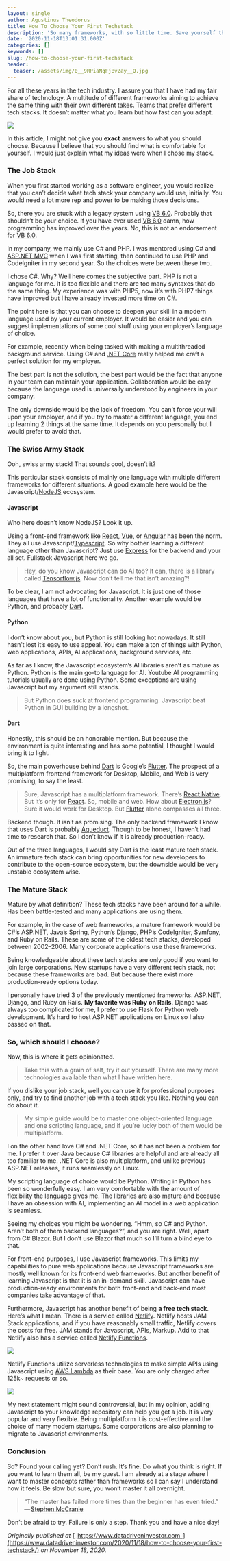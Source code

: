 ```yaml
---
layout: single
author: Agustinus Theodorus
title: How To Choose Your First Techstack
description: 'So many frameworks, with so little time. Save yourself the trouble and choose!'
date: '2020-11-18T13:01:31.000Z'
categories: []
keywords: []
slug: /how-to-choose-your-first-techstack
header:
  teaser: /assets/img/0__9RPiaNqFjBvZay__Q.jpg
---
```

For all these years in the tech industry. I assure you that I have had my fair share of technology. A multitude of different frameworks aiming to achieve the same thing with their own different takes. Teams that prefer different tech stacks. It doesn’t matter what you learn but how fast can you adapt.

![](/assets/img/0__9RPiaNqFjBvZay__Q.jpg)

In this article, I might not give you **exact** answers to what you should choose. Because I believe that you should find what is comfortable for yourself. I would just explain what my ideas were when I chose my stack.

### The Job Stack

When you first started working as a software engineer, you would realize that you can’t decide what tech stack your company would use, initially. You would need a lot more rep and power to be making those decisions.

So, there you are stuck with a legacy system using [VB 6.0](https://winworldpc.com/product/microsoft-visual-bas/60). Probably that shouldn’t be your choice. If you have ever used [VB 6.0](https://winworldpc.com/product/microsoft-visual-bas/60) damn, how programming has improved over the years. No, this is not an endorsement for [VB 6.0](https://winworldpc.com/product/microsoft-visual-bas/60).

In my company, we mainly use C# and PHP. I was mentored using C# and [ASP.NET MVC](https://dotnet.microsoft.com/apps/aspnet/mvc) when I was first starting, then continued to use PHP and CodeIgniter in my second year. So the choices were between these two.

I chose C#. Why? Well here comes the subjective part. PHP is not a language for me. It is too flexible and there are too many syntaxes that do the same thing. My experience was with PHP5, now it’s with PHP7 things have improved but I have already invested more time on C#.

The point here is that you can choose to deepen your skill in a modern language used by your current employer. It would be easier and you can suggest implementations of some cool stuff using your employer’s language of choice.

For example, recently when being tasked with making a multithreaded background service. Using C# and [.NET Core](https://dotnet.microsoft.com/download) really helped me craft a perfect solution for my employer.

The best part is not the solution, the best part would be the fact that anyone in your team can maintain your application. Collaboration would be easy because the language used is universally understood by engineers in your company.

The only downside would be the lack of freedom. You can’t force your will upon your employer, and if you try to master a different language, you end up learning 2 things at the same time. It depends on you personally but I would prefer to avoid that.

### The Swiss Army Stack

Ooh, swiss army stack! That sounds cool, doesn’t it?

This particular stack consists of mainly one language with multiple different frameworks for different situations. A good example here would be the Javascript/[NodeJS](https://nodejs.org/en/) ecosystem.

#### Javascript

Who here doesn’t know NodeJS? Look it up.

Using a front-end framework like [React](https://reactjs.org/), [Vue](https://vuejs.org/), or [Angular](https://angularjs.org/) has been the norm. They all use Javascript/[Typescript](https://www.typescriptlang.org/). So why bother learning a different language other than Javascript? Just use [Express](https://expressjs.com/) for the backend and your all set. Fullstack Javascript here we go.

> Hey, do you know Javascript can do AI too? It can, there is a library called [Tensorflow.js](https://www.tensorflow.org/js). Now don’t tell me that isn’t amazing?!

To be clear, I am not advocating for Javascript. It is just one of those languages that have a lot of functionality. Another example would be Python, and probably [Dart](https://dart.dev/).

#### Python

I don’t know about you, but Python is still looking hot nowadays. It still hasn’t lost it’s easy to use appeal. You can make a ton of things with Python, web applications, APIs, AI applications, background services, etc.

As far as I know, the Javascript ecosystem’s AI libraries aren’t as mature as Python. Python is the main go-to language for AI. Youtube AI programming tutorials usually are done using Python. Some exceptions are using Javascript but my argument still stands.

> But Python does suck at frontend programming. Javascript beat Python in GUI building by a longshot.

#### Dart

Honestly, this should be an honorable mention. But because the environment is quite interesting and has some potential, I thought I would bring it to light.

So, the main powerhouse behind [Dart](https://dart.dev/) is Google’s [Flutter](https://flutter.dev/). The prospect of a multiplatform frontend framework for Desktop, Mobile, and Web is very promising, to say the least.

> Sure, Javascript has a multiplatform framework. There’s [React Native](https://reactnative.dev/). But it’s only for [React](https://reactjs.org/). So, mobile and web. How about [Electron.js](https://www.electronjs.org/)? Sure it would work for Desktop. But [Flutter](https://flutter.dev/) alone compasses all three.

Backend though. It isn’t as promising. The only backend framework I know that uses Dart is probably [Aqueduct](https://aqueduct.io/). Though to be honest, I haven’t had time to research that. So I don’t know if it is already production-ready.

Out of the three languages, I would say Dart is the least mature tech stack. An immature tech stack can bring opportunities for new developers to contribute to the open-source ecosystem, but the downside would be very unstable ecosystem wise.

### The Mature Stack

Mature by what definition? These tech stacks have been around for a while. Has been battle-tested and many applications are using them.

For example, in the case of web frameworks, a mature framework would be C#’s ASP.NET, Java’s Spring, Python’s Django, PHP’s CodeIgniter, Symfony, and Ruby on Rails. These are some of the oldest tech stacks, developed between 2002–2006. Many corporate applications use these frameworks.

Being knowledgeable about these tech stacks are only good if you want to join large corporations. New startups have a very different tech stack, not because these frameworks are bad. But because there exist more production-ready options today.

I personally have tried 3 of the previously mentioned frameworks. ASP.NET, Django, and Ruby on Rails. **My favorite was Ruby on Rails**. Django was always too complicated for me, I prefer to use Flask for Python web development. It’s hard to host ASP.NET applications on Linux so I also passed on that.

### So, which should I choose?

Now, this is where it gets opinionated.

> Take this with a grain of salt, try it out yourself. There are many more technologies available than what I have written here.

If you dislike your job stack, well you can use it for professional purposes only, and try to find another job with a tech stack you like. Nothing you can do about it.

> My simple guide would be to master one object-oriented language and one scripting language, and if you’re lucky both of them would be multiplatform.

I on the other hand love C# and .NET Core, so it has not been a problem for me. I prefer it over Java because C# libraries are helpful and are already all too familiar to me. .NET Core is also multiplatform, and unlike previous ASP.NET releases, it runs seamlessly on Linux.

My scripting language of choice would be Python. Writing in Python has been so wonderfully easy. I am very comfortable with the amount of flexibility the language gives me. The libraries are also mature and because I have an obsession with AI, implementing an AI model in a web application is seamless.

Seeing my choices you might be wondering. “Hmm, so C# and Python. Aren’t both of them backend languages?”, and you are right. Well, apart from C# Blazor. But I don’t use Blazor that much so I’ll turn a blind eye to that.

For front-end purposes, I use Javascript frameworks. This limits my capabilities to pure web applications because Javascript frameworks are mostly well known for its front-end web frameworks. But another benefit of learning Javascript is that it is an in-demand skill. Javascript can have production-ready environments for both front-end and back-end most companies take advantage of that.

Furthermore, Javascript has another benefit of being **a free tech stack**. Here’s what I mean. There is a service called [Netlify](https://www.netlify.com/). Netlify hosts JAM Stack applications, and if you have reasonably small traffic, Netlify covers the costs for free. JAM stands for Javascript, APIs, Markup. Add to that Netlify also has a service called [Netlify Functions](https://www.netlify.com/products/functions/).

![](/assets/img/1__Sjwe6yN2B25zJI91MAqMmA.png)

Netlify Functions utilize serverless technologies to make simple APIs using Javascript using [AWS Lambda](https://aws.amazon.com/lambda/) as their base. You are only charged after 125k~ requests or so.

![](/assets/img/1__wl90hwJrFDI7__UW1jHQfjQ.png)

My next statement might sound controversial, but in my opinion, adding Javascript to your knowledge repository can help you get a job. It is very popular and very flexible. Being multiplatform it is cost-effective and the choice of many modern startups. Some corporations are also planning to migrate to Javascript environments.

### Conclusion

So? Found your calling yet? Don’t rush. It’s fine. Do what you think is right. If you want to learn them all, be my guest. I am already at a stage where I want to master concepts rather than frameworks so I can say I understand how it feels. Be slow but sure, you won’t master it all overnight.

> “The master has failed more times than the beginner has even tried.” — [Stephen McCranie](https://www.goodreads.com/quotes/1252243-the-master-has-failed-more-times-than-the-beginner-has)

Don’t be afraid to try. Failure is only a step. Thank you and have a nice day!

_Originally published at_ [_https://www.datadriveninvestor.com_](https://www.datadriveninvestor.com/2020/11/18/how-to-choose-your-first-techstack/) _on November 18, 2020._